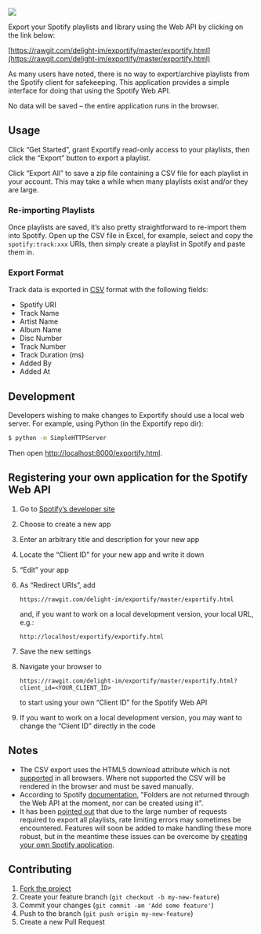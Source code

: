 <a href="https://rawgit.com/delight-im/exportify/master/exportify.html"><img src="screenshot.png"/></a>

Export your Spotify playlists and library using the Web API by clicking on the link below:

[https://rawgit.com/delight-im/exportify/master/exportify.html](https://rawgit.com/delight-im/exportify/master/exportify.html)

As many users have noted, there is no way to export/archive playlists from the Spotify client for safekeeping. This application provides a simple interface for doing that using the Spotify Web API.

No data will be saved – the entire application runs in the browser.

## Usage

Click “Get Started”, grant Exportify read-only access to your playlists, then click the “Export” button to export a playlist.

Click “Export All” to save a zip file containing a CSV file for each playlist in your account. This may take a while when many playlists exist and/or they are large.

### Re-importing Playlists

Once playlists are saved, it’s also pretty straightforward to re-import them into Spotify. Open up the CSV file in Excel, for example, select and copy the `spotify:track:xxx` URIs, then simply create a playlist in Spotify and paste them in.

### Export Format

Track data is exported in [CSV](http://en.wikipedia.org/wiki/Comma-separated_values) format with the following fields:

 * Spotify URI
 * Track Name
 * Artist Name
 * Album Name
 * Disc Number
 * Track Number
 * Track Duration (ms)
 * Added By
 * Added At

## Development

Developers wishing to make changes to Exportify should use a local web server. For example, using Python (in the Exportify repo dir):

```bash
$ python -m SimpleHTTPServer
```

Then open [http://localhost:8000/exportify.html](http://localhost:8000/exportify.html).

## Registering your own application for the Spotify Web API

 1. Go to [Spotify’s developer site](https://developer.spotify.com/my-applications)
 1. Choose to create a new app
 1. Enter an arbitrary title and description for your new app
 1. Locate the “Client ID” for your new app and write it down
 1. “Edit” your app
 1. As “Redirect URIs”, add

    ```
    https://rawgit.com/delight-im/exportify/master/exportify.html
    ```

    and, if you want to work on a local development version, your local URL, e.g.:

    ```
    http://localhost/exportify/exportify.html
    ```

 1. Save the new settings
 1. Navigate your browser to

    ```
    https://rawgit.com/delight-im/exportify/master/exportify.html?client_id=<YOUR_CLIENT_ID>
    ```

    to start using your own “Client ID” for the Spotify Web API

 1. If you want to work on a local development version, you may want to change the “Client ID” directly in the code

## Notes

 * The CSV export uses the HTML5 download attribute which is not [supported](http://caniuse.com/#feat=download) in all browsers. Where not supported the CSV will be rendered in the browser and must be saved manually.
 * According to Spotify [documentation](https://developer.spotify.com/web-api/working-with-playlists/), "Folders are not returned through the Web API at the moment, nor can be created using it".
 * It has been [pointed out](https://github.com/watsonbox/exportify/issues/6) that due to the large number of requests required to export all playlists, rate limiting errors may sometimes be encountered. Features will soon be added to make handling these more robust, but in the meantime these issues can be overcome by [creating your own Spotify application](https://github.com/watsonbox/exportify/issues/6#issuecomment-110793132).

## Contributing

 1. [Fork the project](https://github.com/delight-im/exportify/fork)
 1. Create your feature branch (`git checkout -b my-new-feature`)
 1. Commit your changes (`git commit -am 'Add some feature'`)
 1. Push to the branch (`git push origin my-new-feature`)
 1. Create a new Pull Request

